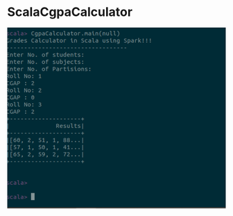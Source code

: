 # ScalaCgpaCalculator
![Usage](https://raw.githubusercontent.com/MalikZohaib/ScalaCgpaCalculator/master/output.png)